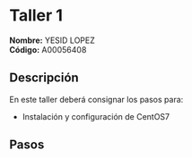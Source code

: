 # Taller 1

**Nombre:** YESID LOPEZ  
**Código:** A00056408

## Descripción
En este taller deberá consignar los pasos para:
* Instalación y configuración de CentOS7

## Pasos
